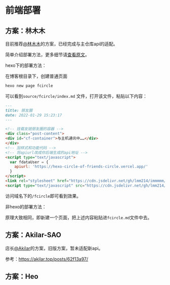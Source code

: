 # 前端部署

## 方案：林木木

目前推荐[@林木木](https://immmmm.com/)的方案，已经完成与主仓库api的适配。

简单介绍部署方法，更多细节请[查看原文](https://immmmm.com/hi-friends-circle/)。

hexo下的部署方法：

在博客根目录下，创建普通页面

```bash
hexo new page fcircle
```

可以看到`source/fcircle/index.md` 文件，打开该文件，粘贴以下内容：

```markdown
---
title: 朋友圈
date: 2022-01-29 15:23:17
---

<!-- 挂载友链朋友圈的容器 -->
<div class="post-content">
<div id="cf-container">与主机通讯中……</div>
</div>
<!-- 加样式和功能代码 -->
<!-- 将apiurl改成你后端生成的api地址 -->
<script type="text/javascript">
  var fdataUser = {
    apiurl: 'https://hexo-circle-of-friends-circle.vercel.app/'
  }
</script>
<link rel="stylesheet" href="https://cdn.jsdelivr.net/gh/lmm214/immmmm/themes/hello-friend/static/fcircle-beta.css">
<script type="text/javascript" src="https://cdn.jsdelivr.net/gh/lmm214/immmmm/themes/hello-friend/static/fcircle-beta.js"></script>
```

访问域名下的`/fcircle`即可看到效果。

非hexo的部署方法：

原理大致相同，即新建一个页面，把上述内容粘贴进`fcircle.md`文件中去。

## 方案：Akilar-SAO

店长[@Akilar](https://akilar.top/posts/62f13a97/)的方案，旧版方案，暂未适配新api。

参考：https://akilar.top/posts/62f13a97/

## 方案：Heo

